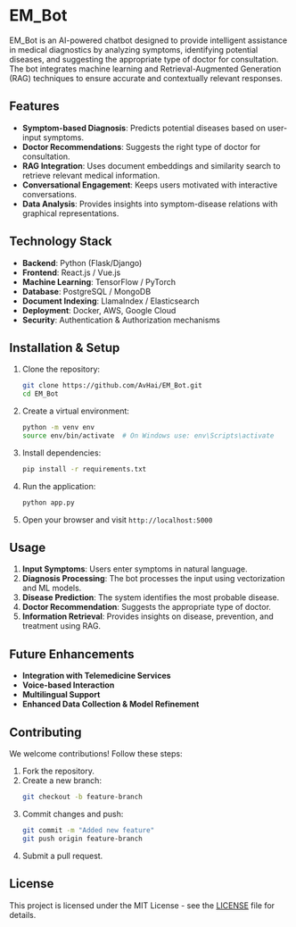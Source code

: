 # EM_Bot

EM_Bot is an AI-powered chatbot designed to provide intelligent assistance in medical diagnostics by analyzing symptoms, identifying potential diseases, and suggesting the appropriate type of doctor for consultation. The bot integrates machine learning and Retrieval-Augmented Generation (RAG) techniques to ensure accurate and contextually relevant responses.

## Features

- **Symptom-based Diagnosis**: Predicts potential diseases based on user-input symptoms.
- **Doctor Recommendations**: Suggests the right type of doctor for consultation.
- **RAG Integration**: Uses document embeddings and similarity search to retrieve relevant medical information.
- **Conversational Engagement**: Keeps users motivated with interactive conversations.
- **Data Analysis**: Provides insights into symptom-disease relations with graphical representations.

## Technology Stack

- **Backend**: Python (Flask/Django)
- **Frontend**: React.js / Vue.js
- **Machine Learning**: TensorFlow / PyTorch
- **Database**: PostgreSQL / MongoDB
- **Document Indexing**: LlamaIndex / Elasticsearch
- **Deployment**: Docker, AWS, Google Cloud
- **Security**: Authentication & Authorization mechanisms

## Installation & Setup

1. Clone the repository:
   ```sh
   git clone https://github.com/AvHai/EM_Bot.git
   cd EM_Bot
   ```
2. Create a virtual environment:
   ```sh
   python -m venv env
   source env/bin/activate  # On Windows use: env\Scripts\activate
   ```
3. Install dependencies:
   ```sh
   pip install -r requirements.txt
   ```
4. Run the application:
   ```sh
   python app.py
   ```
5. Open your browser and visit `http://localhost:5000`

## Usage

1. **Input Symptoms**: Users enter symptoms in natural language.
2. **Diagnosis Processing**: The bot processes the input using vectorization and ML models.
3. **Disease Prediction**: The system identifies the most probable disease.
4. **Doctor Recommendation**: Suggests the appropriate type of doctor.
5. **Information Retrieval**: Provides insights on disease, prevention, and treatment using RAG.

## Future Enhancements

- **Integration with Telemedicine Services**
- **Voice-based Interaction**
- **Multilingual Support**
- **Enhanced Data Collection & Model Refinement**

## Contributing

We welcome contributions! Follow these steps:
1. Fork the repository.
2. Create a new branch:
   ```sh
   git checkout -b feature-branch
   ```
3. Commit changes and push:
   ```sh
   git commit -m "Added new feature"
   git push origin feature-branch
   ```
4. Submit a pull request.

## License

This project is licensed under the MIT License - see the [LICENSE](LICENSE) file for details.



